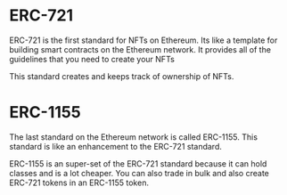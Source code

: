 # ERC-721
ERC-721 is the first standard for NFTs on Ethereum. Its like a template for building smart contracts on the Ethereum network. It provides all of the guidelines that you need to create your NFTs

This standard creates and keeps track of ownership of NFTs. 

# ERC-1155
The last standard on the Ethereum network is called ERC-1155. This standard is like an enhancement to the ERC-721 standard.

ERC-1155 is an super-set of the ERC-721 standard because it can hold classes and is a lot cheaper. You can also trade in bulk and also create ERC-721 tokens in an ERC-1155 token.

